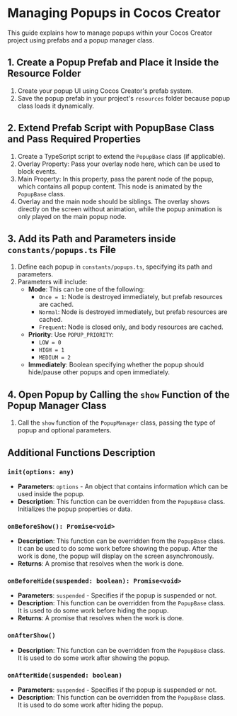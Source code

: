 # Managing Popups in Cocos Creator

This guide explains how to manage popups within your Cocos Creator project using prefabs and a popup manager class.

## 1. Create a Popup Prefab and Place it Inside the Resource Folder

1. Create your popup UI using Cocos Creator's prefab system.
2. Save the popup prefab in your project's `resources` folder because popup class loads it dynamically.


## 2. Extend Prefab Script with PopupBase Class and Pass Required Properties

1. Create a TypeScript script to extend the `PopupBase` class (if applicable).
2. Overlay Property: Pass your overlay node here, which can be used to block events.
3. Main Property: In this property, pass the parent node of the popup, which contains all popup content. This node is animated by the `PopupBase` class.
4. Overlay and the main node should be siblings. The overlay shows directly on the screen without animation, while the popup animation is only played on the main popup node.

## 3. Add its Path and Parameters inside `constants/popups.ts` File

1. Define each popup in `constants/popups.ts`, specifying its path and parameters.
2. Parameters will include:
   - **Mode**: This can be one of the following:
     - `Once = 1`: Node is destroyed immediately, but prefab resources are cached.
     - `Normal`: Node is destroyed immediately, but prefab resources are cached.
     - `Frequent`: Node is closed only, and body resources are cached.
   - **Priority**: Use `POPUP_PRIORITY`:
     - `LOW = 0`
     - `HIGH = 1`
     - `MEDIUM = 2`
   - **Immediately**: Boolean specifying whether the popup should hide/pause other popups and open immediately.


## 4. Open Popup by Calling the `show` Function of the Popup Manager Class

1. Call the `show` function of the `PopupManager` class, passing the type of popup and optional parameters.

## Additional Functions Description

### `init(options: any)`

- **Parameters**: `options` - An object that contains information which can be used inside the popup.
- **Description**: This function can be overridden from the `PopupBase` class. Initializes the popup properties or data.

### `onBeforeShow(): Promise<void>`

- **Description**: This function can be overridden from the `PopupBase` class. It can be used to do some work before showing the popup. After the work is done, the popup will display on the screen asynchronously.
- **Returns**: A promise that resolves when the work is done.

### `onBeforeHide(suspended: boolean): Promise<void>`

- **Parameters**: `suspended` - Specifies if the popup is suspended or not.
- **Description**: This function can be overridden from the `PopupBase` class. It is used to do some work before hiding the popup.
- **Returns**: A promise that resolves when the work is done.

### `onAfterShow()`

- **Description**: This function can be overridden from the `PopupBase` class. It is used to do some work after showing the popup.

### `onAfterHide(suspended: boolean)`

- **Parameters**: `suspended` - Specifies if the popup is suspended or not.
- **Description**: This function can be overridden from the `PopupBase` class. It is used to do some work after hiding the popup.
